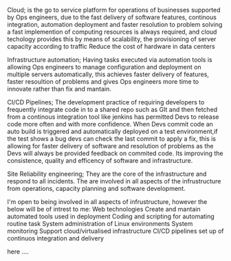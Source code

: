 
Cloud; is the go to service platform for operations of businesses supported by Ops engineers, due to the fast delivery of software features, continous integration, automation deployment and faster resolution to problem solving a fast implemention of computing resources is always required, and cloud techology provides this by means of scalability, the provisioning of server capacity according to traffic
Reduce the cost of hardware in data centers



Infrastructure automation; Having tasks executed via automation tools is allowing Ops engineers to manage configuration and deployment on multiple servers automatically, this achieves faster delivery of features, faster resoultion of problems and gives Ops engineers more time to innovate rather than fix and mantain. 

CI/CD Pipelines; The development practice of requiring developers to frequently integrate code in to a shared repo such as GIt and then fetched from a continous integration tool like jenkins has permitted Devs to release code more often and with more confidence.
When Devs commit code an auto build is triggered and automatically deployed on a test environment,if the test shows a bug devs can check the last commit to apply a fix, this is allowing for faster delivery of software and resolution of problems as the Devs will always be provided feedback on commited code.
Its improving the consistence, quality and efficency of software and infrastructure.


Site Reliability engineering; They are the core of the infrastructure and respond to all incidents. The are involved in all aspects of the infrustructure from operations, capacity planning and software development. 

I'm open to being involved in all aspects of infrustructure, however the below will be of intrest to me:
Web technologies
Create and mantain automated tools used in deployment 
Coding and scripting for automating routine task
System administration of Linux environments
System monitoring
Support cloud/virtualised infrastructure
CI/CD pipelines set up of continuos integration and delivery



























here ....
